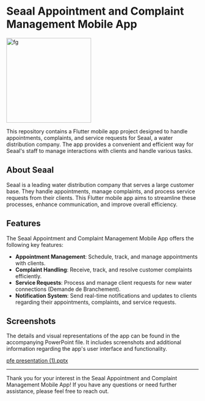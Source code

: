 # Seaal Appointment and Complaint Management Mobile App


<img width="222" alt="fg" src="https://github.com/nouha-belka/trying_database_php/assets/84313345/eb02cbf7-3c4b-47a2-b0e4-d87ee38758db">


This repository contains a Flutter mobile app project designed to handle appointments, complaints, and service requests for Seaal, a water distribution company. The app provides a convenient and efficient way for Seaal's staff to manage interactions with clients and handle various tasks.

## About Seaal

Seaal is a leading water distribution company that serves a large customer base. They handle appointments, manage complaints, and process service requests from their clients. This Flutter mobile app aims to streamline these processes, enhance communication, and improve overall efficiency.

## Features

The Seaal Appointment and Complaint Management Mobile App offers the following key features:

- **Appointment Management**: Schedule, track, and manage appointments with clients.
- **Complaint Handling**: Receive, track, and resolve customer complaints efficiently.
- **Service Requests**: Process and manage client requests for new water connections (Demande de Branchement).
- **Notification System**: Send real-time notifications and updates to clients regarding their appointments, complaints, and service requests.

## Screenshots

The details and visual representations of the app can be found in the accompanying PowerPoint file. It includes screenshots and additional information regarding the app's user interface and functionality.

[pfe presentation (1).pptx](https://github.com/nouha-belka/trying_database_php/files/11897840/pfe.presentation.1.pptx)




---

Thank you for your interest in the Seaal Appointment and Complaint Management Mobile App! If you have any questions or need further assistance, please feel free to reach out.
